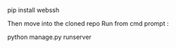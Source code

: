 pip install webssh

Then move into the cloned repo
Run from cmd prompt :

  python manage.py runserver
